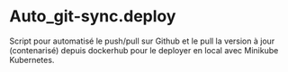 # Auto_git-sync.deploy
Script pour automatisé le push/pull sur Github et le pull la version à jour (contenarisé) depuis dockerhub pour le deployer en local avec Minikube Kubernetes.

